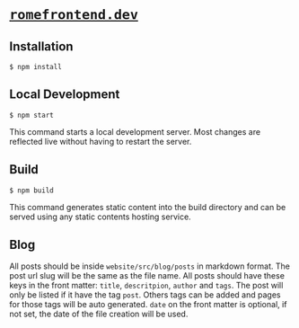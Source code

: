 # [`romefrontend.dev`](https://romefrontend.dev/)

## Installation

```
$ npm install
```

## Local Development

```
$ npm start
```

This command starts a local development server. Most changes are reflected live without having to restart the server.

## Build

```
$ npm build
```

This command generates static content into the build directory and can be served using any static contents hosting service.

## Blog

All posts should be inside `website/src/blog/posts` in markdown format. The post url slug will be the same as the file name. All posts should have these keys in the front matter: `title`, `descritpion`, `author` and `tags`. The post will only be listed if it have the tag `post`. Others tags can be added and pages for those tags will be auto generated. `date` on the front matter is optional, if not set, the date of the file creation will be used.
